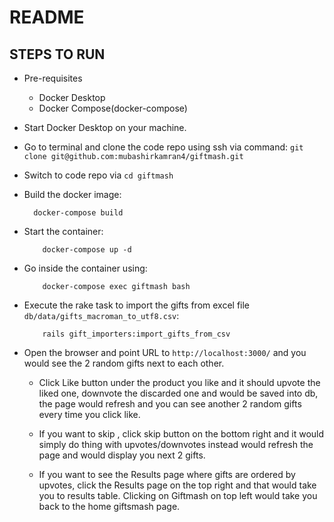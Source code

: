 # README

## STEPS TO RUN

* Pre-requisites

    * Docker Desktop
    * Docker Compose(docker-compose)

* Start Docker Desktop on your machine.

* Go to terminal and clone the code repo using ssh via command: 
    `git clone git@github.com:mubashirkamran4/giftmash.git`

* Switch to code repo via `cd giftmash`

* Build the docker image:
   ```
     docker-compose build
   ```
* Start the container:
    
    ```
        docker-compose up -d
    ```

* Go inside the container using:
    ```
        docker-compose exec giftmash bash
    ```
* Execute the rake task to import the gifts from excel file `db/data/gifts_macroman_to_utf8.csv`:

    ```
        rails gift_importers:import_gifts_from_csv
    ```

* Open the browser and point URL to `http://localhost:3000/` and you would see the 2 random gifts next to each other. 
    * Click Like button under the product you like and it should upvote the liked one, downvote the discarded one and would be saved into db, the page would refresh and you can see another 2 random gifts every time you click like.

    * If you want to skip , click skip button on the bottom right and it would simply do thing with upvotes/downvotes instead would refresh the page and would display you next 2 gifts.

    * If you want to see the Results page where gifts are ordered by upvotes, click the Results page on the top right and that would take you to results table. Clicking on Giftmash on top left would take you back to the home giftsmash page.
    
